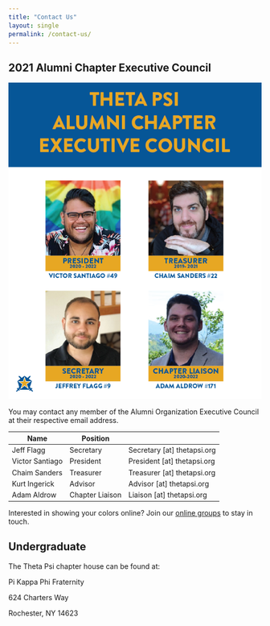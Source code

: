 ```yaml
---
title: "Contact Us"
layout: single
permalink: /contact-us/
---
```


## 2021 Alumni Chapter Executive Council

<img src="../assets/images/2021_exec_council.png"/>

You may contact any member of the Alumni Organization Executive Council
at their respective email address.

| Name | Position | <i class='fas fa-fw fa-envelope-square'></i> |
| ---- | -------- | ---------------------------------------- |
| Jeff Flagg | Secretary | Secretary [at] thetapsi.org
| Victor Santiago | President | President [at] thetapsi.org
| Chaim Sanders | Treasurer | Treasurer [at] thetapsi.org
| Kurt Ingerick | Advisor | Advisor [at] thetapsi.org
| Adam Aldrow | Chapter Liaison | Liaison [at] thetapsi.org

Interested in showing your colors online?
Join our [online groups](../get-involved/#online)
to stay in touch.

## Undergraduate

The Theta Psi chapter house can be found at:

Pi Kappa Phi Fraternity

624 Charters Way

Rochester, NY 14623
